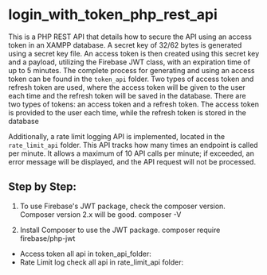 # login_with_token_php_rest_api
This is a PHP REST API that details how to secure the API using an access token in an XAMPP database. A secret key of 32/62 bytes is generated using a secret key file. An access token is then created using this secret key and a payload, utilizing the Firebase JWT class, with an expiration time of up to 5 minutes. The complete process for generating and using an access token can be found in the `token_api` folder. Two types of access token and refresh token are used, where the access token will be given to the user each time and the refresh token will be saved in the database. There are two types of tokens: an access token and a refresh token. The access token is provided to the user each time, while the refresh token is stored in the database

Additionally, a rate limit logging API is implemented, located in the `rate_limit_api` folder. This API tracks how many times an endpoint is called per minute. It allows a maximum of 10 API calls per minute; if exceeded, an error message will be displayed, and the API request will not be processed.

## Step by Step:
1. To use Firebase's JWT package, check the composer version. Composer version 2.x will be good.
composer -V

2. Install Composer to use the JWT package.
composer require firebase/php-jwt


* Access token all api in token_api_folder:
* Rate Limit log check all api in rate_limit_api folder:

